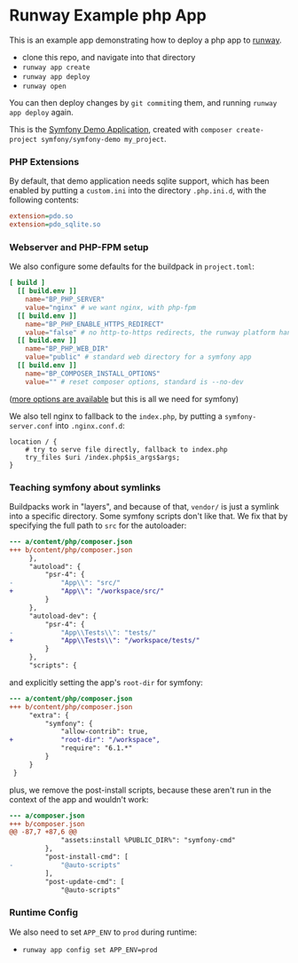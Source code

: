 

# Runway Example php App

This is an example app demonstrating how to deploy a php app
to [runway](https://runway.planetary-quantum.com/).

* clone this repo, and navigate into that directory
* `runway app create`
* `runway app deploy`
* `runway open`

You can then deploy changes by `git commit`ing them, and running `runway app
deploy` again.

This is the [Symfony Demo Application](https://github.com/symfony/demo),
created with `composer create-project symfony/symfony-demo my_project`.

### PHP Extensions

By default, that demo application needs sqlite support, which has been
enabled by putting a `custom.ini` into the directory `.php.ini.d`, with the
following contents:
```ini
extension=pdo.so
extension=pdo_sqlite.so
```

### Webserver and PHP-FPM setup

We also configure some defaults for the buildpack in `project.toml`:
```toml
[ build ]
  [[ build.env ]]
    name="BP_PHP_SERVER"
    value="nginx" # we want nginx, with php-fpm
  [[ build.env ]]
    name="BP_PHP_ENABLE_HTTPS_REDIRECT"
    value="false" # no http-to-https redirects, the runway platform handles that
  [[ build.env ]]
    name="BP_PHP_WEB_DIR"
    value="public" # standard web directory for a symfony app
  [[ build.env ]]
    name="BP_COMPOSER_INSTALL_OPTIONS"
    value="" # reset composer options, standard is --no-dev
```

([more options are available](https://paketo.io/docs/howto/php/) but this is
 all we need for symfony)

We also tell nginx to fallback to the `index.php`, by putting a
`symfony-server.conf` into `.nginx.conf.d`:
```
location / {
    # try to serve file directly, fallback to index.php
    try_files $uri /index.php$is_args$args;
}
```

### Teaching symfony about symlinks

Buildpacks work in "layers", and because of that, `vendor/` is just a symlink
into a specific directory. Some symfony scripts don't like that. We fix that by
specifying the full path to `src` for the autoloader: 

```patch
--- a/content/php/composer.json
+++ b/content/php/composer.json
     },
     "autoload": {
         "psr-4": {
-            "App\\": "src/"
+            "App\\": "/workspace/src/"
         }
     },
     "autoload-dev": {
         "psr-4": {
-            "App\\Tests\\": "tests/"
+            "App\\Tests\\": "/workspace/tests/"
         }
     },
     "scripts": {
```

and explicitly setting the app's `root-dir` for symfony:

```patch
--- a/content/php/composer.json
+++ b/content/php/composer.json
     "extra": {
         "symfony": {
             "allow-contrib": true,
+            "root-dir": "/workspace",
             "require": "6.1.*"
         }
     }
 }
```

plus, we remove the post-install scripts, because these aren't run
in the context of the app and wouldn't work:

```patch
--- a/composer.json
+++ b/composer.json
@@ -87,7 +87,6 @@
             "assets:install %PUBLIC_DIR%": "symfony-cmd"
         },
         "post-install-cmd": [
-            "@auto-scripts"
         ],
         "post-update-cmd": [
             "@auto-scripts"

```

### Runtime Config

We also need to set `APP_ENV` to `prod` during runtime:
* `runway app config set APP_ENV=prod`

